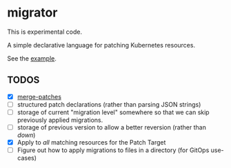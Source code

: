 # migrator

This is experimental code.

A simple declarative language for patching Kubernetes resources.

See the [example](./example).

## TODOS

 - [X] [merge-patches](https://github.com/evanphx/json-patch?tab=readme-ov-file#create-and-apply-a-merge-patch)
 - [ ] structured patch declarations (rather than parsing JSON strings)
 - [ ] storage of current "migration level" somewhere so that we can skip previously applied migrations.
 - [ ] storage of previous version to allow a better reversion (rather than _down_)
 - [X] Apply to _all_ matching resources for the Patch Target
 - [ ] Figure out how to apply migrations to files in a directory (for GitOps use-cases) 
